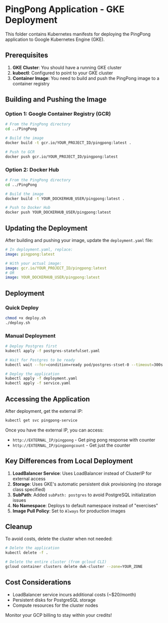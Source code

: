 # PingPong Application - GKE Deployment

This folder contains Kubernetes manifests for deploying the PingPong application to Google Kubernetes Engine (GKE).

## Prerequisites

1. **GKE Cluster**: You should have a running GKE cluster
2. **kubectl**: Configured to point to your GKE cluster
3. **Container Image**: You need to build and push the PingPong image to a container registry

## Building and Pushing the Image

### Option 1: Google Container Registry (GCR)

```bash
# From the PingPong directory
cd ../PingPong

# Build the image
docker build -t gcr.io/YOUR_PROJECT_ID/pingpong:latest .

# Push to GCR
docker push gcr.io/YOUR_PROJECT_ID/pingpong:latest
```

### Option 2: Docker Hub

```bash
# From the PingPong directory
cd ../PingPong

# Build the image
docker build -t YOUR_DOCKERHUB_USER/pingpong:latest .

# Push to Docker Hub
docker push YOUR_DOCKERHUB_USER/pingpong:latest
```

## Updating the Deployment

After building and pushing your image, update the `deployment.yaml` file:

```yaml
# In deployment.yaml, replace:
image: pingpong:latest

# With your actual image:
image: gcr.io/YOUR_PROJECT_ID/pingpong:latest
# OR
image: YOUR_DOCKERHUB_USER/pingpong:latest
```

## Deployment

### Quick Deploy

```bash
chmod +x deploy.sh
./deploy.sh
```

### Manual Deployment

```bash
# Deploy Postgres first
kubectl apply -f postgres-statefulset.yaml

# Wait for Postgres to be ready
kubectl wait --for=condition=ready pod/postgres-stset-0 --timeout=300s

# Deploy the application
kubectl apply -f deployment.yaml
kubectl apply -f service.yaml
```

## Accessing the Application

After deployment, get the external IP:

```bash
kubectl get svc pingpong-service
```

Once you have the external IP, you can access:

- `http://EXTERNAL_IP/pingpong` - Get ping pong response with counter
- `http://EXTERNAL_IP/pingpongcount` - Get just the counter

## Key Differences from Local Deployment

1. **LoadBalancer Service**: Uses LoadBalancer instead of ClusterIP for external access
2. **Storage**: Uses GKE's automatic persistent disk provisioning (no storage class specified)
3. **SubPath**: Added `subPath: postgres` to avoid PostgreSQL initialization issues
4. **No Namespace**: Deploys to default namespace instead of "exercises"
5. **Image Pull Policy**: Set to `Always` for production images

## Cleanup

To avoid costs, delete the cluster when not needed:

```bash
# Delete the application
kubectl delete -f .

# Delete the entire cluster (from gcloud CLI)
gcloud container clusters delete dwk-cluster --zone=YOUR_ZONE
```

## Cost Considerations

- LoadBalancer service incurs additional costs (~$20/month)
- Persistent disks for PostgreSQL storage
- Compute resources for the cluster nodes

Monitor your GCP billing to stay within your credits!

